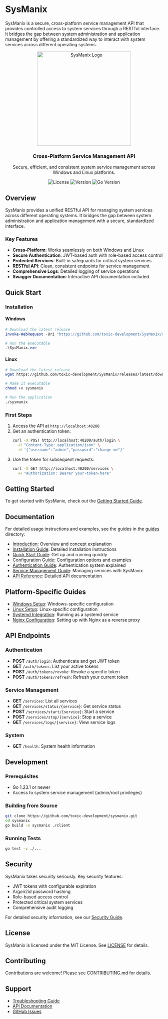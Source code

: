 # SysManix

SysManix is a secure, cross-platform service management API that provides controlled access to system services through a RESTful interface. It bridges the gap between system administration and application management by offering a standardized way to interact with system services across different operating systems.

<div align="center">
  <img src="https://user-images.githubusercontent.com/1234567/example.png" alt="SysManix Logo" width="300" />
  <h3>Cross-Platform Service Management API</h3>
  <p>Secure, efficient, and consistent system service management across Windows and Linux platforms.</p>
</div>

<div align="center">

![License](https://img.shields.io/github/license/toxic-development/sysmanix)
![Version](https://img.shields.io/badge/version-0.1.0-blue)
![Go Version](https://img.shields.io/badge/go-1.23.1-00ADD8)

</div>

## Overview

SysManix provides a unified RESTful API for managing system services across different operating systems. It bridges the gap between system administration and application management with a secure, standardized interface.

### Key Features

- **Cross-Platform**: Works seamlessly on both Windows and Linux
- **Secure Authentication**: JWT-based auth with role-based access control
- **Protected Services**: Built-in safeguards for critical system services
- **RESTful API**: Clean, consistent endpoints for service management
- **Comprehensive Logs**: Detailed logging of service operations
- **Swagger Documentation**: Interactive API documentation included

## Quick Start

### Installation

#### Windows
```powershell
# Download the latest release
Invoke-WebRequest -Uri "https://github.com/toxic-development/SysManix/releases/latest/download/SysManix_windows_amd64.exe" -OutFile "SysManix.exe"

# Run the executable
.\SysManix.exe
```

#### Linux
```bash
# Download the latest release
wget https://github.com/toxic-development/SysManix/releases/latest/download/SysManix_linux_amd64 -O sysmanix

# Make it executable
chmod +x sysmanix

# Run the application
./sysmanix
```

### First Steps

1. Access the API at `http://localhost:40200`
2. Get an authentication token:
   ```bash
   curl -X POST http://localhost:40200/auth/login \
     -H "Content-Type: application/json" \
     -d '{"username":"admin","password":"change-me"}'
   ```
3. Use the token for subsequent requests:
   ```bash
   curl -X GET http://localhost:40200/services \
     -H "Authorization: Bearer your-token-here"
   ```

## Getting Started

To get started with SysManix, check out the [Getting Started Guide](./guides/GETTING_STARTED.md).

## Documentation

For detailed usage instructions and examples, see the guides in the [guides](./guides) directory:

- [Introduction](./guides/INTRODUCTION.md): Overview and concept explanation
- [Installation Guide](./guides/INSTALLATION.md): Detailed installation instructions
- [Quick Start Guide](./guides/QUICKSTART.md): Get up and running quickly
- [Configuration Guide](./guides/CONFIGURATION.md): Configuration options and examples
- [Authentication Guide](./guides/AUTHENTICATION.md): Authentication system explained
- [Service Management Guide](./guides/SERVICE_MANAGEMENT.md): Managing services with SysManix
- [API Reference](./guides/API_REFERENCE.md): Detailed API documentation

## Platform-Specific Guides

- [Windows Setup](./guides/WINDOWS_SETUP.md): Windows-specific configuration
- [Linux Setup](./guides/LINUX_SETUP.md): Linux-specific configuration
- [Systemd Integration](./guides/SYSTEMD_SETUP.md): Running as a systemd service
- [Nginx Configuration](./guides/NGINX_SETUP.md): Setting up with Nginx as a reverse proxy

## API Endpoints

### Authentication
- **POST** `/auth/login`: Authenticate and get JWT token
- **GET** `/auth/tokens`: List your active tokens
- **POST** `/auth/tokens/revoke`: Revoke a specific token
- **POST** `/auth/tokens/refresh`: Refresh your current token

### Service Management
- **GET** `/services`: List all services
- **GET** `/services/status/{service}`: Get service status
- **POST** `/services/start/{service}`: Start a service
- **POST** `/services/stop/{service}`: Stop a service
- **GET** `/services/logs/{service}`: View service logs

### System
- **GET** `/health`: System health information

## Development

### Prerequisites
- Go 1.23.1 or newer
- Access to system service management (admin/root privileges)

### Building from Source
```bash
git clone https://github.com/toxic-development/sysmanix.git
cd sysmanix
go build -o sysmanix ./client
```

### Running Tests
```bash
go test -v ./...
```

## Security

SysManix takes security seriously. Key security features:

- JWT tokens with configurable expiration
- Argon2id password hashing
- Role-based access control
- Protected critical system services
- Comprehensive audit logging

For detailed security information, see our [Security Guide](./guides/SECURITY.md).

## License

SysManix is licensed under the MIT License. See [LICENSE](./LICENSE) for details.

## Contributing

Contributions are welcome! Please see [CONTRIBUTING.md](./CONTRIBUTING.md) for details.

## Support

- [Troubleshooting Guide](./guides/TROUBLESHOOTING.md)
- [API Documentation](./guides/API_REFERENCE.md)
- [GitHub Issues](https://github.com/toxic-development/SysManix/issues)
